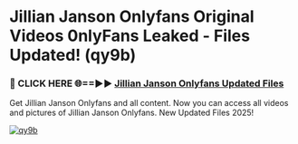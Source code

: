 # Jillian Janson Onlyfans Original Videos 0nlyFans Leaked - Files Updated! (qy9b)

<h3>🔴 CLICK HERE 🌐==►► <a href="https://tinyurl.com/2m67pmp6" rel="nofollow">Jillian Janson Onlyfans Updated Files</a></h3>

Get Jillian Janson Onlyfans and all content. Now you can access all videos and pictures of Jillian Janson Onlyfans. New Updated Files 2025!

[![qy9b](https://i.imgur.com/H4QAA4z.gif)](https://tinyurl.com/2m67pmp6)